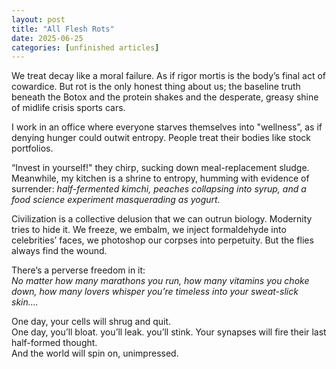 ```yaml
---
layout: post
title: "All Flesh Rots"
date: 2025-06-25
categories: [unfinished articles]
---
```

We treat decay like a moral failure. As if rigor mortis is the body’s final act of cowardice. But rot is the only honest thing about us; the baseline truth beneath the Botox and the protein shakes and the desperate, greasy shine of midlife crisis sports cars.  

I work in an office where everyone starves themselves into "wellness”, as if denying hunger could outwit entropy. People treat their bodies like stock portfolios. 

“Invest in yourself!" they chirp, sucking down meal-replacement sludge. Meanwhile, my kitchen is a shrine to entropy, humming with evidence of surrender: *half-fermented kimchi, peaches collapsing into syrup, and a food science experiment masquerading as yogurt.* 

Civilization is a collective delusion that we can outrun biology. Modernity tries to hide it. We freeze, we embalm, we inject formaldehyde into celebrities’ faces, we photoshop our corpses into perpetuity. But the flies always find the wound. 

There’s a perverse freedom in it:  
*No matter how many marathons you run, how many vitamins you choke down, how many lovers whisper you’re timeless into your sweat-slick skin….*

One day, your cells will shrug and quit.  
One day, you’ll bloat. you’ll leak. you’ll stink.
Your synapses will fire their last half-formed thought.  
And the world will spin on,  unimpressed.  


